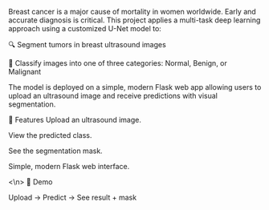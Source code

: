 Breast cancer is a major cause of mortality in women worldwide. Early and accurate diagnosis is critical. This project applies a multi-task deep learning approach using a customized U-Net model to:

🔍 Segment tumors in breast ultrasound images

📌 Classify images into one of three categories: Normal, Benign, or Malignant

The model is deployed on a simple, modern Flask web app allowing users to upload an ultrasound image and receive predictions with visual segmentation.


🚀 Features
</n>
Upload an ultrasound image.

View the predicted class.

See the segmentation mask.

Simple, modern Flask web interface.

<\n>
📸 Demo

Upload → Predict → See result + mask
